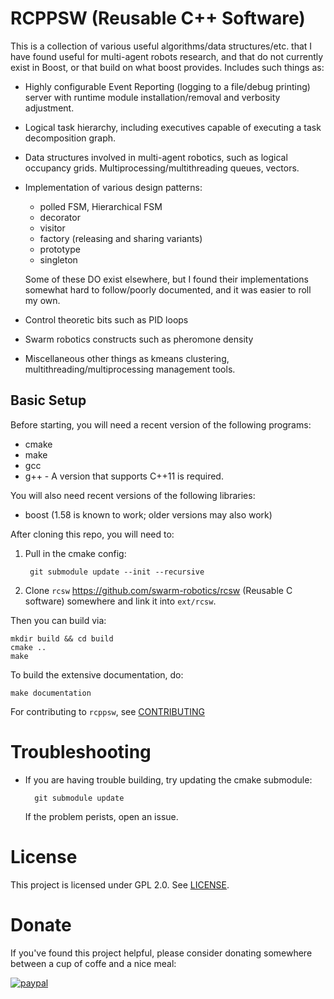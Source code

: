 # RCPPSW (Reusable C++ Software)

This is a collection of various useful algorithms/data structures/etc. that I
have found useful for multi-agent robots research, and that do not currently
exist in Boost, or that build on what boost provides. Includes such things as:

- Highly configurable Event Reporting (logging to a file/debug printing) server
  with runtime module installation/removal and verbosity adjustment.

- Logical task hierarchy, including executives capable of executing a task
  decomposition graph.

- Data structures involved in multi-agent robotics, such as logical occupancy
  grids. Multiprocessing/multithreading queues, vectors.

- Implementation of various design patterns:

  - polled FSM, Hierarchical FSM
  - decorator
  - visitor
  - factory (releasing and sharing variants)
  - prototype
  - singleton

  Some of these DO exist elsewhere, but I found their implementations somewhat
  hard to follow/poorly documented, and it was easier to roll my own.

 - Control theoretic bits such as PID loops

 - Swarm robotics constructs such as pheromone density

 - Miscellaneous other things as kmeans clustering,
   multithreading/multiprocessing management tools.

## Basic Setup

Before starting, you will need a recent version of the following programs:

- cmake
- make
- gcc
- g++ - A version that supports C++11 is required.

You will also need recent versions of the following libraries:

- boost (1.58 is known to work; older versions may also work)

After cloning this repo, you will need to:

1. Pull in the cmake config:

        git submodule update --init --recursive

2. Clone `rcsw` https://github.com/swarm-robotics/rcsw (Reusable C software) somewhere
   and link it into `ext/rcsw`.

Then you can build via:

    mkdir build && cd build
    cmake ..
    make

To build the extensive documentation, do:

    make documentation

For contributing to `rcppsw`, see [CONTRIBUTING](docs/CONTRIBUTING.md)

# Troubleshooting

- If you are having trouble building, try updating the cmake submodule:

        git submodule update

  If the problem perists, open an issue.

# License
This project is licensed under GPL 2.0. See [LICENSE](LICENSE).

# Donate
If you've found this project helpful, please consider donating somewhere between
a cup of coffe and a nice meal:

[![paypal](https://www.paypalobjects.com/en_US/i/btn/btn_donateCC_LG.gif)](https://www.paypal.me/jharwell1406)
